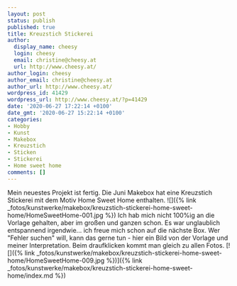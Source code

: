 ```yaml
---
layout: post
status: publish
published: true
title: Kreuzstich Stickerei
author:
  display_name: cheesy
  login: cheesy
  email: christine@cheesy.at
  url: http://www.cheesy.at/
author_login: cheesy
author_email: christine@cheesy.at
author_url: http://www.cheesy.at/
wordpress_id: 41429
wordpress_url: http://www.cheesy.at/?p=41429
date: '2020-06-27 17:22:14 +0100'
date_gmt: '2020-06-27 15:22:14 +0100'
categories:
- Hobby
- Kunst
- Makebox
- Kreuzstich
- Sticken
- Stickerei
- Home sweet home
comments: []
---
```

Mein neuestes Projekt ist fertig. Die Juni Makebox hat eine Kreuzstich Stickerei mit dem Motiv Home Sweet Home enthalten.
![]({% link _fotos/kunstwerke/makebox/kreuzstich-stickerei-home-sweet-home/HomeSweetHome-001.jpg %})
Ich hab mich nicht 100%ig an die Vorlage gehalten, aber im großen und ganzen schon. Es war unglaublich entspannend irgendwie... ich freue mich schon auf die nächste Box.
Wer "Fehler suchen" will, kann das gerne tun - hier ein Bild von der Vorlage und meiner Interpretation. Beim draufklicken kommt man gleich zu allen Fotos.
[![]({% link _fotos/kunstwerke/makebox/kreuzstich-stickerei-home-sweet-home/HomeSweetHome-009.jpg %})]({% link _fotos/kunstwerke/makebox/kreuzstich-stickerei-home-sweet-home/index.md %})

